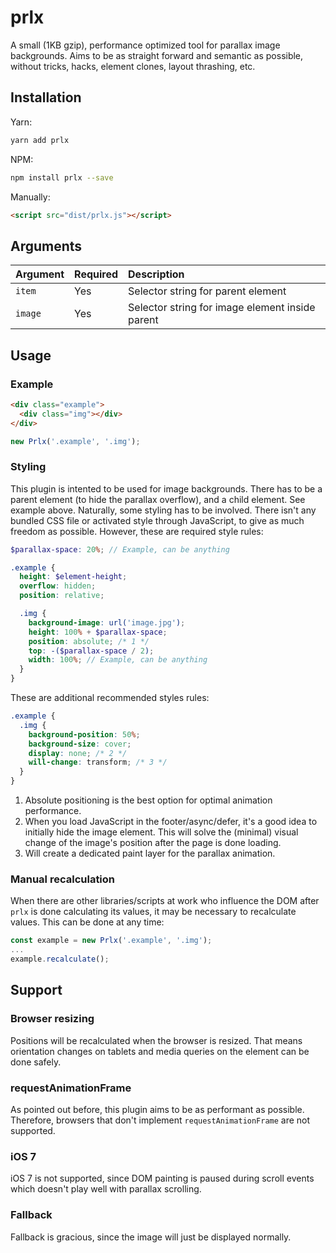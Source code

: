 # prlx

A small (1KB gzip), performance optimized tool for parallax image backgrounds. Aims to be as straight forward and semantic as possible, without tricks, hacks, element clones, layout thrashing, etc.

## Installation

Yarn:

```sh
yarn add prlx
```

NPM:

```sh
npm install prlx --save
```

Manually:

```html
<script src="dist/prlx.js"></script>
```

## Arguments

| Argument | Required | Description |
| :--- | :--- | :--- |
| `item` | Yes | Selector string for parent element
| `image` | Yes | Selector string for image element inside parent

## Usage

### Example

```html
<div class="example">
  <div class="img"></div>
</div>
```

```js
new Prlx('.example', '.img');
```

### Styling

This plugin is intented to be used for image backgrounds. There has to be a parent element (to hide the parallax overflow), and a child element. See example above. Naturally, some styling has to be involved. There isn't any bundled CSS file or activated style through JavaScript, to give as much freedom as possible. However, these are required style rules:

```scss
$parallax-space: 20%; // Example, can be anything

.example {
  height: $element-height;
  overflow: hidden;
  position: relative;

  .img {
    background-image: url('image.jpg');
    height: 100% + $parallax-space;
    position: absolute; /* 1 */
    top: -($parallax-space / 2);
    width: 100%; // Example, can be anything
  }
}
```

These are additional recommended styles rules:

```scss
.example {
  .img {
    background-position: 50%;
    background-size: cover;
    display: none; /* 2 */
    will-change: transform; /* 3 */
  }
}
```

1. Absolute positioning is the best option for optimal animation performance.
2. When you load JavaScript in the footer/async/defer, it's a good idea to initially hide the image element. This will solve the (minimal) visual change of the image's position after the page is done loading.
3. Will create a dedicated paint layer for the parallax animation.

### Manual recalculation

When there are other libraries/scripts at work who influence the DOM after `prlx` is done calculating its values, it may be necessary to recalculate values. This can be done at any time:

```js
const example = new Prlx('.example', '.img');
...
example.recalculate();
```

## Support

### Browser resizing

Positions will be recalculated when the browser is resized. That means orientation changes on tablets and media queries on the element can be done safely.

### requestAnimationFrame

As pointed out before, this plugin aims to be as performant as possible. Therefore, browsers that don't implement `requestAnimationFrame` are not supported.

### iOS 7

iOS 7 is not supported, since DOM painting is paused during scroll events which doesn't play well with parallax scrolling.

### Fallback

Fallback is gracious, since the image will just be displayed normally.

